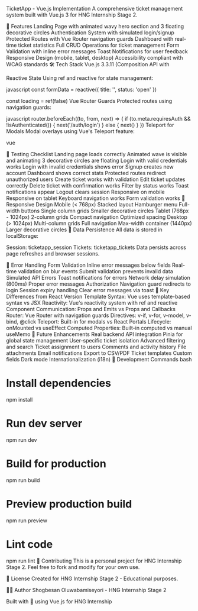 TicketApp - Vue.js Implementation
A comprehensive ticket management system built with Vue.js 3 for HNG Internship Stage 2.

🎯 Features
Landing Page with animated wavy hero section and 3 floating decorative circles
Authentication System with simulated login/signup
Protected Routes with Vue Router navigation guards
Dashboard with real-time ticket statistics
Full CRUD Operations for ticket management
Form Validation with inline error messages
Toast Notifications for user feedback
Responsive Design (mobile, tablet, desktop)
Accessibility compliant with WCAG standards
🛠️ Tech Stack
Vue.js 3.3.11 (Composition API with <script setup>)
Vue Router 4.2.5 - Client-side routing with guards
Vue Toastification 2.0.0 - Toast notifications
Vite 5.0.8 - Build tool and dev server
LocalStorage - Session and data persistence
CSS3 - Custom styling with CSS variables
📁 Project Structure
ticket-app-vue/
├── public/
├── src/
│   ├── assets/
│   │   └── main.css           # Global styles
│   ├── components/
│   │   ├── Navbar.vue         # Navigation with auth state
│   │   ├── Footer.vue         # Footer component
│   │   └── TicketCard.vue     # Reusable ticket card
│   ├── views/
│   │   ├── Landing.vue        # Landing page
│   │   ├── Login.vue          # Login page
│   │   ├── Signup.vue         # Signup page
│   │   ├── Dashboard.vue      # Dashboard with stats
│   │   └── TicketManagement.vue # CRUD operations
│   ├── utils/
│   │   ├── auth.js            # Authentication logic
│   │   └── storage.js         # Ticket storage & validation
│   ├── router/
│   │   └── index.js           # Vue Router configuration
│   ├── App.vue                # Main app component
│   └── main.js                # Entry point
├── vite.config.js
├── package.json
└── README.md
🚀 Installation & Setup
Prerequisites
Node.js (v16 or higher)
npm or yarn
Step 1: Create Vue Project
bash
npm create vue@latest ticket-app-vue

# Select these options:
# ✔ Add TypeScript? No
# ✔ Add Vue Router? Yes
# ✔ Add Pinia? No
# ✔ Add ESLint? Yes

cd ticket-app-vue
Step 2: Install Dependencies
bash
npm install vue-toastification@next
Step 3: Copy All Files
Copy all the component files I created into their respective locations in the src/ directory.

Step 4: Add CSS
Copy the entire CSS from the React App.css to src/assets/main.css.

Step 5: Run Development Server
bash
npm run dev
The app will open at http://localhost:5173

Step 6: Build for Production
bash
npm run build
🔐 Authentication
The app uses simulated authentication with localStorage:

Demo Credentials
Email: demo@ticket.app
Password: password123
OR

Email: admin@ticket.app
Password: admin123
Session Management
Sessions are stored in localStorage with key: ticketapp_session
Sessions expire after 24 hours
Logout clears the session
Protected routes redirect unauthorized users to login
🎫 Ticket Management
Ticket Properties
title (required) - max 100 characters
status (required) - open, in_progress, or closed
description (optional) - max 500 characters
priority (optional) - low, medium, or high
Validation Rules
Title: Required, 1-100 characters
Status: Required, must be one of: open, in_progress, closed
Description: Optional, max 500 characters
Priority: Optional, must be one of: low, medium, high
CRUD Operations
Create: Click "Create Ticket" button, fill form, submit
Read: View all tickets in responsive grid layout
Update: Click "Edit" on ticket card, modify, save
Delete: Click "Delete" with confirmation dialog
Filtering
Filter tickets by status using the dropdown:

All Tickets
Open
In Progress
Closed
🎨 Design System
Layout
Max Width: 1440px (centered on large screens)
Container Padding: 1.5rem (24px)
Responsive Breakpoints:
Mobile: < 768px
Tablet: 768px - 1024px
Desktop: > 1024px
Color Palette
css
--primary-color: #4f46e5 (Indigo)
--secondary-color: #10b981 (Green)
--danger-color: #ef4444 (Red)
--warning-color: #f59e0b (Amber)
Status Colors
Open: Green (
#10b981)
In Progress: Amber (
#f59e0b)
Closed: Gray (
#6b7280)
Design Elements
Animated Wavy Hero: SVG wave with 10s animation cycle
3 Decorative Circles: Floating with animations and gradients
Circle 1: Top right (Golden gradient)
Circle 2: Left middle (Green gradient)
Circle 3: Bottom right (Red gradient)
Features Circle: Bottom of features section (Purple gradient)
Box-shaped Sections: Rounded corners with shadows
Feature Cards: Grid layout with hover effects
♿ Accessibility Features
Semantic HTML5 elements
ARIA labels and descriptions
Keyboard navigation support
Focus visible states
Color contrast compliance (WCAG AA)
Screen reader friendly
Form validation with aria-describedby
Toast notifications with appropriate roles
Modal with Teleport to body
🔄 Vue-Specific Features
Composition API
All components use <script setup> syntax for cleaner, more concise code:

vue
<script setup>
import { ref, computed, onMounted } from 'vue'

const tickets = ref([])
const filteredTickets = computed(() => {
  // Computed logic
})

onMounted(() => {
  // Lifecycle logic
})
</script>
Reactive State
Using ref and reactive for state management:

javascript
const formData = reactive({
  title: '',
  status: 'open'
})

const loading = ref(false)
Vue Router Guards
Protected routes using navigation guards:

javascript
router.beforeEach((to, from, next) => {
  if (to.meta.requiresAuth && !isAuthenticated()) {
    next('/auth/login')
  } else {
    next()
  }
})
Teleport for Modals
Modal overlays using Vue's Teleport feature:

vue
<Teleport to="body">
  <div v-if="showModal" class="modal-overlay">
    <!-- Modal content -->
  </div>
</Teleport>
🧪 Testing Checklist
 Landing page loads correctly
 Animated wave is visible and animating
 3 decorative circles are floating
 Login with valid credentials works
 Login with invalid credentials shows error
 Signup creates new account
 Dashboard shows correct stats
 Protected routes redirect unauthorized users
 Create ticket works with validation
 Edit ticket updates correctly
 Delete ticket with confirmation works
 Filter by status works
 Toast notifications appear
 Logout clears session
 Responsive on mobile
 Responsive on tablet
 Keyboard navigation works
 Form validation works
📱 Responsive Design
Mobile (< 768px)
Stacked layout
Hamburger menu
Full-width buttons
Single column grids
Smaller decorative circles
Tablet (768px - 1024px)
2-column grids
Compact navigation
Optimized spacing
Desktop (> 1024px)
Multi-column grids
Full navigation
Max-width container (1440px)
Larger decorative circles
🔄 Data Persistence
All data is stored in localStorage:

Session: ticketapp_session
Tickets: ticketapp_tickets
Data persists across page refreshes and browser sessions.

🚨 Error Handling
Form Validation
Inline error messages below fields
Real-time validation on blur events
Submit validation prevents invalid data
Simulated API Errors
Toast notifications for errors
Network delay simulation (800ms)
Proper error messages
Authorization
Navigation guard redirects to login
Session expiry handling
Clear error messages via toast
🎯 Key Differences from React Version
Template Syntax: Vue uses template-based syntax vs JSX
Reactivity: Vue's reactivity system with ref and reactive
Component Communication: Props and Emits vs Props and Callbacks
Router: Vue Router with navigation guards
Directives: v-if, v-for, v-model, v-bind, @click
Teleport: Built-in for modals vs React Portals
Lifecycle: onMounted vs useEffect
Computed Properties: Built-in computed vs manual useMemo
🔮 Future Enhancements
Real backend API integration
Pinia for global state management
User-specific ticket isolation
Advanced filtering and search
Ticket assignment to users
Comments and activity history
File attachments
Email notifications
Export to CSV/PDF
Ticket templates
Custom fields
Dark mode
Internationalization (i18n)
📝 Development Commands
bash
# Install dependencies
npm install

# Run dev server
npm run dev

# Build for production
npm run build

# Preview production build
npm run preview

# Lint code
npm run lint
🤝 Contributing
This is a personal project for HNG Internship Stage 2. Feel free to fork and modify for your own use.

📄 License
Created for HNG Internship Stage 2 - Educational purposes.


👨‍💻 Author
Shogbesan Oluwabamiseyori - HNG Internship Stage 2

Built with 💚 using Vue.js for HNG Internship

